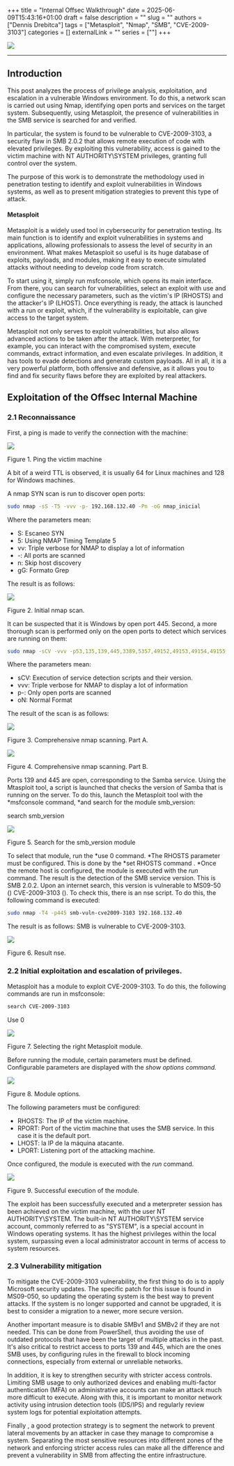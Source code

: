 +++
title = "Internal Offsec Walkthrough"
date = 2025-06-09T15:43:16+01:00
draft = false
description = ""
slug = ""
authors = ["Dennis Drebitca"]
tags = ["Metasploit", "Nmap", "SMB", "CVE-2009-3103"]
categories = []
externalLink = ""
series = [""]
+++

![](image1.png#center)

****

## Introduction

This post analyzes the process of privilege analysis, exploitation, and escalation in a vulnerable Windows environment. To do this, a network scan is carried out using Nmap, identifying open ports and services on the target system. Subsequently, using Metasploit, the presence of vulnerabilities in the SMB service is searched for and verified.

In particular, the system is found to be vulnerable to CVE-2009-3103, a security flaw in SMB 2.0.2 that allows remote execution of code with elevated privileges. By exploiting this vulnerability, access is gained to the victim machine with NT AUTHORITY\SYSTEM privileges, granting full control over the system.

The purpose of this work is to demonstrate the methodology used in penetration testing to identify and exploit vulnerabilities in Windows systems, as well as to present mitigation strategies to prevent this type of attack.

#### Metasploit

Metasploit is a widely used tool in cybersecurity for penetration testing. Its main function is to identify and exploit vulnerabilities in systems and applications, allowing professionals to assess the level of security in an environment. What makes Metasploit so useful is its huge database of exploits, payloads, and modules, making it easy to execute simulated attacks without needing to develop code from scratch.

To start using it, simply run msfconsole, which opens its main interface. From there, you can search for vulnerabilities, select an exploit with use and configure the necessary parameters, such as the victim's IP (RHOSTS) and the attacker's IP (LHOST). Once everything is ready, the attack is launched with a run or exploit, which, if the vulnerability is exploitable, can give access to the target system.

Metasploit not only serves to exploit vulnerabilities, but also allows advanced actions to be taken after the attack. With meterpreter, for example, you can interact with the compromised system, execute commands, extract information, and even escalate privileges. In addition, it has tools to evade detections and generate custom payloads. All in all, it is a very powerful platform, both offensive and defensive, as it allows you to find and fix security flaws before they are exploited by real attackers.

## Exploitation of the Offsec Internal Machine

### 2.1 Reconnaissance

First, a ping is made to verify the connection with the machine:

![](image2.png#center)

Figure 1. Ping the victim machine

A bit of a weird TTL is observed, it is usually 64 for Linux machines and 128 for Windows machines.

A nmap SYN scan is run to discover open ports:
```sh
sudo nmap -sS -T5 -vvv -p- 192.168.132.40 -Pn -oG nmap_inicial
```

Where the parameters mean:

-   S: Escaneo SYN
-   5: Using NMAP Timing Template 5
-   vv: Triple verbose for NMAP to display a lot of information
-   -: All ports are scanned
-   n: Skip host discovery
-   gG: Formato Grep

The result is as follows:

![](image3.png#center)

Figure 2. Initial nmap scan.

It can be suspected that it is Windows by open port 445. Second, a more thorough scan is performed only on the open ports to detect which services are running on them:
```sh
sudo nmap -sCV -vvv -p53,135,139,445,3389,5357,49152,49153,49154,49155,49156,49157,49158 192.168.132.40 -oN nmap_exhaustive
```

Where the parameters mean:

-   sCV: Execution of service detection scripts and their version.
-   vvv: Triple verbose for NMAP to display a lot of information
-   p-: Only open ports are scanned
-   oN: Normal Format

The result of the scan is as follows:

![](image4.png)

Figure 3. Comprehensive nmap scanning. Part A.

![](image5.png)

Figure 4. Comprehensive nmap scanning. Part B.

Ports 139 and 445 are open, corresponding to the Samba service. Using the Mtasploit tool, a script is launched that checks the version of Samba that is running on the server. To do this, launch the Metasploit tool with the *msfconsole command, *and search for the module smb_version:

search smb_version

![](image6.png)

Figure 5. Search for the smb_version module

To select that module, run the *use 0 command. *The RHOSTS parameter must be configured. This is done by the *set RHOSTS command <IP of the victim machine>. *Once the remote host is configured, the module is executed with the *run* command. The result is the detection of the SMB service version. This is SMB 2.0.2. Upon an internet search, this version is vulnerable to MS09-50 () CVE-2009-3103 (). To check this, there is an nse script. To do this, the following command is executed:
```sh
sudo nmap -T4 -p445 smb-vuln-cve2009-3103 192.168.132.40
```

The result is as follows: SMB is vulnerable to CVE-2009-3103.

![](image7.png)

Figure 6. Result nse.

### 2.2 Initial exploitation and escalation of privileges.

Metasploit has a module to exploit CVE-2009-3103. To do this, the following commands are run in msfconsole:
```sh
search CVE-2009-3103
```

Use 0

![](image8.png)

Figure 7. Selecting the right Metasploit module.

Before running the module, certain parameters must be defined. Configurable parameters are displayed with the *show options command.*

![](image9.png)

Figure 8. Module options.

The following parameters must be configured:

-   RHOSTS: The IP of the victim machine.
-   RPORT: Port of the victim machine that uses the SMB service. In this case it is the default port.
-   LHOST: la IP de la máquina atacante.
-   LPORT: Listening port of the attacking machine.

Once configured, the module is executed with the *run*  command.

![](image10.png)

Figure 9. Successful execution of the module.

The exploit has been successfully executed and a meterpreter session has been achieved on the victim machine, with the user NT AUTHORITY\SYSTEM.  The built-in NT AUTHORITY\SYSTEM service account, commonly referred to as "SYSTEM", is a special account in Windows operating systems. It has the highest privileges within the local system, surpassing even a local administrator account in terms of access to system resources.

### 2.3 Vulnerability mitigation

To mitigate the CVE-2009-3103 vulnerability, the first thing to do is to apply Microsoft security updates. The specific patch for this issue is found in MS09-050, so updating the operating system is the best way to prevent attacks. If the system is no longer supported and cannot be upgraded, it is best to consider a migration to a newer, more secure version.

Another important measure is to disable SMBv1 and SMBv2 if they are not needed. This can be done from PowerShell, thus avoiding the use of outdated protocols that have been the target of multiple attacks in the past. It's also critical to restrict access to ports 139 and 445, which are the ones SMB uses, by configuring rules in the firewall to block incoming connections, especially from external or unreliable networks.

In addition, it is key to strengthen security with stricter access controls. Limiting SMB usage to only authorized devices and enabling multi-factor authentication (MFA) on administrative accounts can make an attack much more difficult to execute. Along with this, it is important to monitor network activity using intrusion detection tools (IDS/IPS) and regularly review system logs for potential exploitation attempts.

Finally , a good protection strategy is to segment the network to prevent lateral movements by an attacker in case they manage to compromise a system. Separating the most sensitive resources into different zones of the network and enforcing stricter access rules can make all the difference and prevent a vulnerability in SMB from affecting the entire infrastructure.